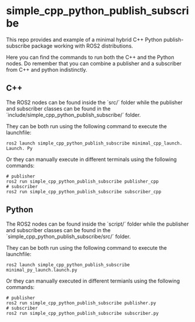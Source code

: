 # simple_cpp_python_publish_subscribe
This repo provides and example of a minimal hybrid C++ Python publish-subscribe package working with ROS2 distributions.

Here you can find the commands to run both the C++ and the Python nodes.
Do remember that you can combine a publisher and a subscriber from C++ and python indistinctly. 

## C++

The ROS2 nodes can be found inside the ´src/´ folder while the publisher and subscriber classes can be found in the ´include/simple_cpp_python_publish_subscribe/´ folder.

They can be both run using the following command to execute the launchfile:
```
ros2 launch simple_cpp_python_publish_subscribe minimal_cpp_launch. Launch. Py 
```

Or they can manually execute in different terminals using the following commands:
```
# publisher
ros2 run simple_cpp_python_publish_subscribe publisher_cpp
# subscriber
ros2 run simple_cpp_python_publish_subscribe subscriber_cpp
```


## Python

The ROS2 nodes can be found inside the ´script/´ folder while the publisher and subscriber classes can be found in the ´simple_cpp_python_publish_subscribe/src/´ folder.

They can be both run using the following command to execute the launchfile:
```
ros2 launch simple_cpp_python_publish_subscribe minimal_py_launch.launch.py 
```

Or they can manually executed in different termianls using the following commands:
```
# publisher
ros2 run simple_cpp_python_publish_subscribe publisher.py 
# subscriber
ros2 run simple_cpp_python_publish_subscribe subscriber.py
```



